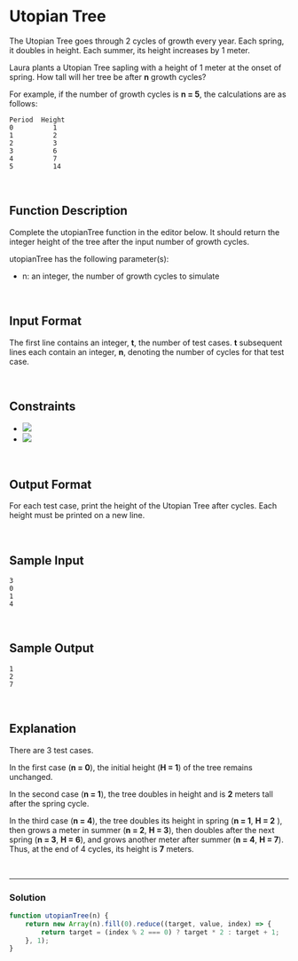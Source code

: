 # Utopian Tree
  
The Utopian Tree goes through 2 cycles of growth every year. Each spring, it doubles in height. Each summer, its height increases by 1 meter.

Laura plants a Utopian Tree sapling with a height of 1 meter at the onset of spring. How tall will her tree be after **n** growth cycles?

For example, if the number of growth cycles is **n = 5**, the calculations are as follows:
```
Period  Height
0          1
1          2
2          3
3          6
4          7
5          14
```

<br/>

## Function Description

Complete the utopianTree function in the editor below. It should return the integer height of the tree after the input number of growth cycles.

utopianTree has the following parameter(s):

- n: an integer, the number of growth cycles to simulate

<br/>

## Input Format

The first line contains an integer, **t**, the number of test cases. 
**t** subsequent lines each contain an integer, **n**, denoting the number of cycles for that test case.

<br/>

## Constraints

- ![](https://latex.codecogs.com/gif.latex?1\leq&space;t\leq&space;10)
- ![](https://latex.codecogs.com/gif.latex?0\leq&space;n\leq&space;60)
 
<br/>

## Output Format

For each test case, print the height of the Utopian Tree after  cycles. Each height must be printed on a new line.

<br/>

## Sample Input
```
3
0
1
4
```

<br/>

## Sample Output
```
1
2
7
```

<br/>

## Explanation

There are 3 test cases.

In the first case (**n = 0**), the initial height (**H = 1**) of the tree remains unchanged.

In the second case (**n = 1**), the tree doubles in height and is **2** meters tall after the spring cycle.

In the third case (**n = 4**), the tree doubles its height in spring (**n = 1**, **H = 2** ), then grows a meter in summer (**n = 2**, **H = 3**), then doubles after the next spring (**n = 3**, **H = 6**), and grows another meter after summer (**n = 4**, **H = 7**). Thus, at the end of 4 cycles, its height is **7** meters.

<br/>

---

### Solution

```javascript
function utopianTree(n) {
    return new Array(n).fill(0).reduce((target, value, index) => {
        return target = (index % 2 === 0) ? target * 2 : target + 1;
    }, 1);
}
```